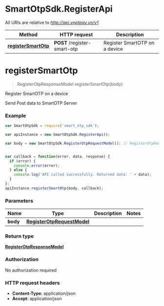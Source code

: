 # SmartOtpSdk.RegisterApi

All URIs are relative to *http://api.vnptpay.vn/v1*

Method | HTTP request | Description
------------- | ------------- | -------------
[**registerSmartOtp**](RegisterApi.md#registerSmartOtp) | **POST** /register-smart-otp | Register SmartOTP on a device


<a name="registerSmartOtp"></a>
# **registerSmartOtp**
> RegisterOtpResponseModel registerSmartOtp(body)

Register SmartOTP on a device

Send Post data to SmartOTP Server

### Example
```javascript
var SmartOtpSdk = require('smart_otp_sdk');

var apiInstance = new SmartOtpSdk.RegisterApi();

var body = new SmartOtpSdk.RegisterOtpRequestModel(); // RegisterOtpRequestModel | 


var callback = function(error, data, response) {
  if (error) {
    console.error(error);
  } else {
    console.log('API called successfully. Returned data: ' + data);
  }
};
apiInstance.registerSmartOtp(body, callback);
```

### Parameters

Name | Type | Description  | Notes
------------- | ------------- | ------------- | -------------
 **body** | [**RegisterOtpRequestModel**](RegisterOtpRequestModel.md)|  | 

### Return type

[**RegisterOtpResponseModel**](RegisterOtpResponseModel.md)

### Authorization

No authorization required

### HTTP request headers

 - **Content-Type**: application/json
 - **Accept**: application/json


